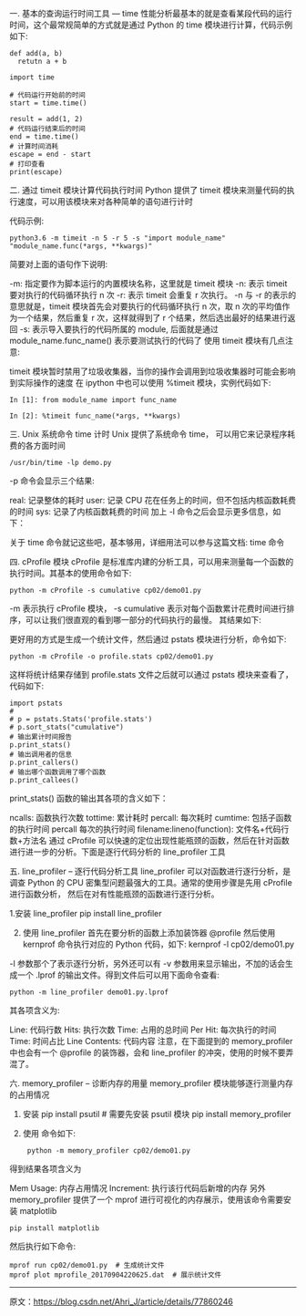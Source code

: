 一. 基本的查询运行时间工具 — time
性能分析最基本的就是查看某段代码的运行时间，这个最常规简单的方式就是通过 Python 的 time 模块进行计算，代码示例如下:

    def add(a, b)
      retutn a + b

    import time

    # 代码运行开始前的时间
    start = time.time()

    result = add(1, 2)
    # 代码运行结束后的时间
    end = time.time()
    # 计算时间消耗
    escape = end - start
    # 打印查看
    print(escape)


二. 通过 timeit 模块计算代码执行时间
Python 提供了 timeit 模块来测量代码的执行速度，可以用该模块来对各种简单的语句进行计时

代码示例:

    python3.6 -m timeit -n 5 -r 5 -s "import module_name" "module_name.func(*args, **kwargs)"

简要对上面的语句作下说明:

-m: 指定要作为脚本运行的内置模块名称，这里就是 timeit 模块 
-n: 表示 timeit 要对执行的代码循环执行 n 次 
-r: 表示 timeit 会重复 r 次执行。 -n 与 -r 的表示的意思就是，timeit 模块首先会对要执行的代码循环执行 n 次，取 n 次的平均值作为一个结果，然后重复 r 次，这样就得到了 r 个结果，然后选出最好的结果进行返回 
-s: 表示导入要执行的代码所属的 module, 后面就是通过 module_name.func_name() 表示要测试执行的代码了 
使用 timeit 模块有几点注意:

timeit 模块暂时禁用了垃圾收集器，当你的操作会调用到垃圾收集器时可能会影响到实际操作的速度
在 ipython 中也可以使用 %timeit 模块，实例代码如下:

    In [1]: from module_name import func_name

    In [2]: %timeit func_name(*args, **kwargs)


三. Unix 系统命令 time 计时
Unix 提供了系统命令 time， 可以用它来记录程序耗费的各方面时间

    /usr/bin/time -lp demo.py

-p 命令会显示三个结果:

real: 记录整体的耗时
user: 记录 CPU 花在任务上的时间，但不包括内核函数耗费的时间
sys: 记录了内核函数耗费的时间
加上 -l 命令之后会显示更多信息，如下： 
 

关于 time 命令就记这些吧，基本够用，详细用法可以参与这篇文档: time 命令

四. cProfile 模块
cProfile 是标准库内建的分析工具，可以用来测量每一个函数的执行时间。其基本的使用命令如下:

    python -m cProfile -s cumulative cp02/demo01.py

-m 表示执行 cProfile 模块， -s cumulative 表示对每个函数累计花费时间进行排序，可以让我们很直观的看到哪一部分的代码执行的最慢。 
其结果如下:

更好用的方式是生成一个统计文件，然后通过 pstats 模块进行分析，命令如下:

    python -m cProfile -o profile.stats cp02/demo01.py

这样将统计结果存储到 profile.stats 文件之后就可以通过 pstats 模块来查看了，代码如下:

    import pstats
    #
    # p = pstats.Stats('profile.stats')
    # p.sort_stats("cumulative")
    # 输出累计时间报告
    p.print_stats()
    # 输出调用者的信息
    p.print_callers()
    # 输出哪个函数调用了哪个函数
    p.print_callees()

print_stats() 函数的输出其各项的含义如下：

ncalls: 函数执行次数
tottime: 累计耗时
percall: 每次耗时
cumtime: 包括子函数的执行时间
percall 每次的执行时间
filename:lineno(function): 文件名+代码行数+方法名
通过 cProfile 可以快速的定位出现性能瓶颈的函数，然后在针对函数进行进一步的分析。下面是逐行代码分析的 line_profiler 工具

五. line_profiler – 逐行代码分析工具
line_profiler 可以对函数进行逐行分析，是调查 Python 的 CPU 密集型问题最强大的工具。通常的使用步骤是先用 cProfile 进行函数分析， 
然后在对有性能瓶颈的函数进行逐行分析。

1.安装 line_profiler
    pip install line_profiler

2. 使用 line_profiler
首先在要分析的函数上添加装饰器 @profile
然后使用 kernprof 命令执行对应的 Python 代码，如下:
    kernprof -l cp02/demo01.py

-l 参数那个了表示逐行分析，另外还可以有 -v 参数用来显示输出，不加的话会生成一个 .lprof 的输出文件。得到文件后可以用下面命令查看:

    python -m line_profiler demo01.py.lprof

其各项含义为:

Line: 代码行数
Hits: 执行次数
Time: 占用的总时间
Per Hit: 每次执行的时间
Time: 时间占比
Line Contents: 代码内容
注意，在下面提到的 memory_profiler 中也会有一个 @profile 的装饰器，会和 line_profiler 的冲突，使用的时候不要弄混了。

六. memory_profiler – 诊断内存的用量
memory_profiler 模块能够逐行测量内存的占用情况

1. 安装
    pip install psutil # 需要先安装 psutil 模块
    pip install memory_profiler

2. 使用
命令如下:

        python -m memory_profiler cp02/demo01.py

得到结果各项含义为

Mem Usage: 内存占用情况
Increment: 执行该行代码后新增的内存
另外 memory_profiler 提供了一个 mprof 进行可视化的内存展示，使用该命令需要安装 matplotlib

    pip install matplotlib

然后执行如下命令:

    mprof run cp02/demo01.py  # 生成统计文件
    mprof plot mprofile_20170904220625.dat  # 展示统计文件

--------------------- 
原文：https://blog.csdn.net/Ahri_J/article/details/77860246 
